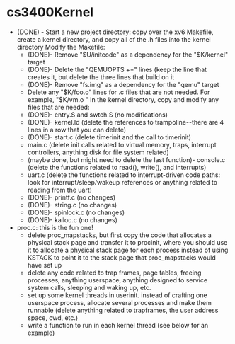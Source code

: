 # cs3400Kernel

- (DONE) - Start a new project directory: copy over the xv6 Makefile, create a kernel directory, and copy all of the .h files into the kernel directory
Modify the Makefile:
  - (DONE)- Remove "$U/initcode" as a dependency for the "$K/kernel" target
  - (DONE)- Delete the "QEMUOPTS +=" lines (keep the line that creates it, but delete the three lines that build on it
  - (DONE)- Remove "fs.img" as a dependency for the "qemu" target
  - Delete any "$K/foo.o" lines for .c files that are not needed. For example, "$K/vm.o \"
In the kernel directory, copy and modify any files that are needed:
  - (DONE)- entry.S and swtch.S (no modifications)
  - (DONE)- kernel.ld (delete the references to trampoline--there are 4 lines in a row that you can delete)
  - (DONE)- start.c (delete timerinit and the call to timerinit)
  - main.c (delete init calls related to virtual memory, traps, interrupt controllers, anything disk for file system related)
  - (maybe done, but might need to delete the last function)- console.c (delete the functions related to read(), write(), and interrupts)
  - uart.c (delete the functions related to interrupt-driven code paths: look for interrupt/sleep/wakeup references or anything related to reading from the uart)
  - (DONE)- printf.c (no changes)
  - (DONE)- string.c (no changes)
  - (DONE)- spinlock.c (no changes)
  - (DONE)- kalloc.c (no changes)
- proc.c: this is the fun one!
  - delete proc_mapstacks, but first copy the code that allocates a physical stack page and transfer it to procinit, where you should use it to allocate a physical stack page for each process instead of using KSTACK to point it to the stack page that proc_mapstacks would have set up
  - delete any code related to trap frames, page tables, freeing processes, anything userspace, anything designed to service system calls, sleeping and waking up, etc.
  - set up some kernel threads in userinit. instead of crafting one userspace process, allocate several processes and make them runnable (delete anything related to trapframes, the user address space, cwd, etc.)
  - write a function to run in each kernel thread (see below for an example)

